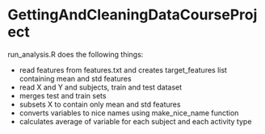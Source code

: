 # GettingAndCleaningDataCourseProject

run_analysis.R does the following things: 

- read features from features.txt and creates target_features list containing mean and std features 
- read X and Y and subjects, train and test dataset 
- merges test and train sets 
- subsets X to contain only mean and std features 
- converts variables to nice names using make_nice_name function 
- calculates average of variable for each subject and each activity type 
